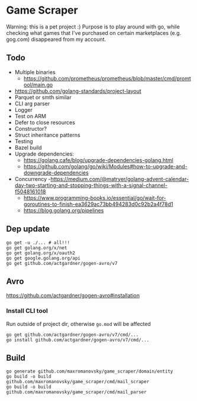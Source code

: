 # Game Scraper

Warning: this is a pet project :)
Purpose is to play around with go, while checking what games that I've purchased on certain marketplaces (e.g. gog.com) disappeared from my account.

## Todo
- Multiple binaries
    - https://github.com/prometheus/prometheus/blob/master/cmd/promtool/main.go
- https://github.com/golang-standards/project-layout
- Parquet or smth similar
- CLI arg parser
- Logger
- Test on ARM
- Defer to close resources
- Constructor?
- Struct inheritance patterns
- Testing
- Bazel build
- Upgrade dependencies:
    - https://golang.cafe/blog/upgrade-dependencies-golang.html
    - https://github.com/golang/go/wiki/Modules#how-to-upgrade-and-downgrade-dependencies
- Concurrency
    -https://medium.com/@matryer/golang-advent-calendar-day-two-starting-and-stopping-things-with-a-signal-channel-f5048161018
    - https://www.programming-books.io/essential/go/wait-for-goroutines-to-finish-ea3629ac73bb494283d0c92b2a4f78d1
    - https://blog.golang.org/pipelines


## Dep update
```shell script
go get -u ./... # all!!!
go get golang.org/x/net
go get golang.org/x/oauth2
go get google.golang.org/api
go get github.com/actgardner/gogen-avro/v7
```

## Avro

https://github.com/actgardner/gogen-avro#installation

### Install CLI tool
Run outside of project dir, otherwise `go.mod` will be affected
```shell script
go get github.com/actgardner/gogen-avro/v7/cmd/...
go install github.com/actgardner/gogen-avro/v7/cmd/...
```

## Build

```shell script
go generate github.com/maxromanovsky/game_scraper/domain/entity
go build -o build github.com/maxromanovsky/game_scraper/cmd/mail_scraper
go build -o build github.com/maxromanovsky/game_scraper/cmd/mail_parser
```